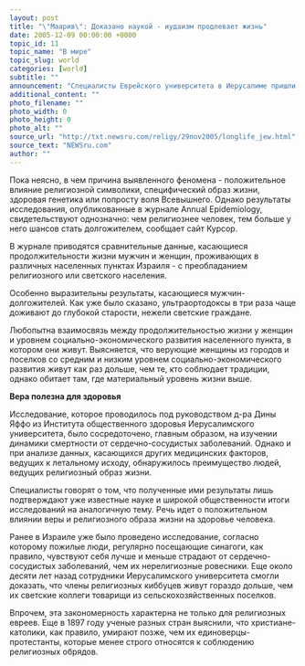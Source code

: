 ```yaml
---
layout: post
title: "\"Маарив\": Доказано наукой - иудаизм продлевает жизнь"
date: 2005-12-09 00:00:00 +0000
topic_id: 11
topic_name: "В мире"
topic_slug: world
categories: [world]
subtitle: ""
announcement: "Специалисты Еврейского университета в Иерусалиме пришли к выводу, что продолжительность жизни мужчин в населенных пунктах и городских кварталах с преобладанием религиозного населения в среднем на 30% выше, чем в светских. Для женщин разница составляет 15% - причем также в пользу религиозных."
additional_content: ""
photo_filename: ""
photo_width: 0
photo_height: 0
photo_alt: ""
source_url: "http://txt.newsru.com/religy/29nov2005/longlife_jew.html"
source_text: "NEWSru.com"
author: ""
---
```

Пока неясно, в чем причина выявленного феномена - положительное влияние религиозной символики, специфический образ жизни, здоровая генетика или попросту воля Всевышнего. Однако результаты исследования, опубликованные в журнале Annual Epidemiology, свидетельствуют однозначно: чем религиознее человек, тем больше у него шансов стать долгожителем, сообщает сайт Курсор.

В журнале приводятся сравнительные данные, касающиеся продолжительности жизни мужчин и женщин, проживающих в различных населенных пунктах Израиля - с преобладанием религиозного или светского населения.

Особенно выразительны результаты, касающиеся мужчин-долгожителей. Как уже было сказано, ультраортодоксы в три раза чаще доживают до глубокой старости, нежели светские граждане.

Любопытна взаимосвязь между продолжительностью жизни у женщин и уровнем социально-экономического развития населенного пункта, в котором они живут. Выясняется, что верующие женщины из городов и поселков со средним и низким уровнем социально-экономического развития живут как раз дольше, чем те, кто соблюдает традиции, однако обитает там, где материальный уровень жизни выше.

<strong>Вера полезна для здоровья</strong>

Исследование, которое проводилось под руководством д-ра Дины Яффо из Института общественного здоровья Иерусалимского университета, было сосредоточено, главным образом, на изучении динамики смертности от сердечно-сосудистых заболеваний. Однако и при анализе данных, касающихся других медицинских факторов, ведущих к летальному исходу, обнаружилось преимущество людей, ведущих религиозный образ жизни.

Специалисты говорят о том, что полученные ими результаты лишь подтверждают уже известные науке и широкой общественности итоги исследований на аналогичную тему. Речь идет о положительном влиянии веры и религиозного образа жизни на здоровье человека.

Ранее в Израиле уже было проведено исследование, согласно которому пожилые люди, регулярно посещающие синагоги, как правило, чувствуют себя лучше и меньше страдают от сердечно-сосудистых заболеваний, чем их нерелигиозные ровесники. Еще около десяти лет назад сотрудники Иерусалимского университета смогли доказать, что члены религиозных киббуцев живут гораздо дольше, чем их светские коллеги товарищи из сельскохозяйственных поселков.

Впрочем, эта закономерность характерна не только для религиозных евреев. Еще в 1897 году ученые разных стран выяснили, что христиане-католики, как правило, умирают позже, чем их единоверцы-протестанты, которые менее строго относятся к соблюдению религиозных обрядов.
